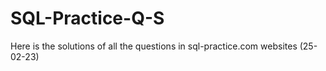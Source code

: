 # SQL-Practice-Q-S
Here is the solutions of all the questions in sql-practice.com websites (25-02-23)
